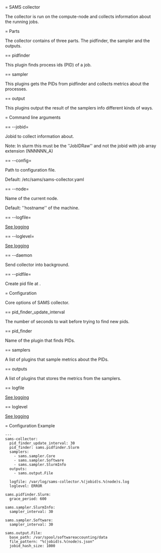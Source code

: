
= SAMS collector

The collector is run on the compute-node and collects information about the running jobs.

= Parts

The collector contains of three parts. The pidfinder, the sampler and the outputs.

== pidfinder

This plugin finds process ids (PID) of a job.

== sampler

This plugins gets the PIDs from pidfinder and collects metrics about the processes.

== output

This plugins output the result of the samplers info different kinds of ways.

= Command line arguments

== --jobid=

Jobid to collect information about. 

Note: In slurm this must be the ''JobIDRaw'' and not the jobid with job array extension (NNNNNN_A)

== --config=<file>

Path to configuration file.

Default: /etc/sams/sams-collector.yaml

== --node=

Name of the current node. 

Default: ''hostname'' of the machine.

== --logfile=<filename>

[See logging](logging.md)

== --loglevel=

[See logging](logging.md)

== --daemon

Send collector into background.

== --pidfile=<path>

Create pid file at <path>.

= Configuration

Core options of SAMS collector.

== pid_finder_update_interval

The number of seconds to wait before trying to find new pids.

== pid_finder

Name of the plugin that finds PIDs.

== samplers

A list of plugins that sample metrics about the PIDs.

== outputs

A list of plugins that stores the metrics from the samplers.

== logfile

[See logging](logging.md)

== loglevel

[See logging](logging.md)

= Configuration Example

```
---
sams-collector:  
  pid_finder_update_interval: 30
  pid_finder: sams.pidfinder.Slurm
  samplers:
    - sams.sampler.Core
    - sams.sampler.Software
    - sams.sampler.SlurmInfo
  outputs:
    - sams.output.File

  logfile: /var/log/sams-collector.%(jobid)s.%(node)s.log
  loglevel: ERROR

sams.pidfinder.Slurm:
  grace_period: 600

sams.sampler.SlurmInfo:
  sampler_interval: 30

sams.sampler.Software:
  sampler_interval: 30

sams.output.File:
  base_path: /var/spool/softwareaccounting/data
  file_pattern: "%(jobid)s.%(node)s.json"
  jobid_hash_size: 1000
```
